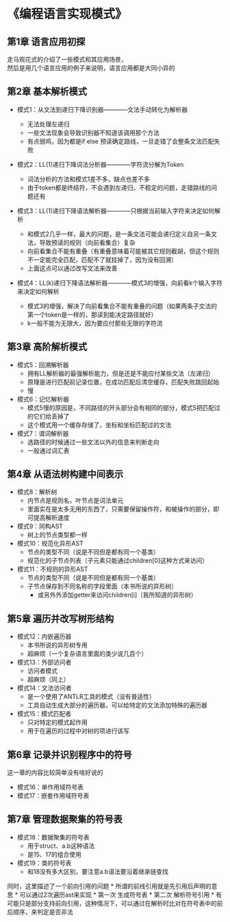 # 《编程语言实现模式》
## 第1章 语言应用初探
走马观花式的介绍了一些模式和其应用场景，<br>
然后是用几个语言应用的例子来说明，语言应用都是大同小异的

## 第2章 基本解析模式
* 模式1：从文法到递归下降识别器————文法手动转化为解析器
    * 无法处理左递归
    * 一些文法现象会导致识别器不知道该调用那个方法
    * 有点弱鸡，因为都是if else 预读确定路线，一旦走错了会整条文法匹配失败

* 模式2：LL(1)递归下降词法分析器————字符流分解为Token
    * 词法分析的方法和模式1差不多，缺点也差不多
    * 由于token都是终结符，不会遇到左递归，不稳定的问题，走错路线的问题还有

* 模式3：LL(1)递归下降语法解析器————只根据当前输入字符来决定如何解析
    * 和模式2几乎一样，最大的问题，是一条文法可能会递归定义自另一条文法，导致预读的规则（向前看集合）复杂
    * 向前看集合不能有重叠（有重叠意味着可能被其它规则截胡，但这个规则不一定能完全匹配，匹配不了就挂掉了，因为没有回溯）
    * 上面这点可以通过改写文法来改善

* 模式4：LL(k)递归下降语法解析器————模式3的增强，向前看k个输入字符来决定如何解析
    * 模式3的增强，解决了向前看集合不能有重叠的问题（如果两条子文法的第一个token是一样的，那读到能决定路径就好）
    * k一般不能为无限大，因为要应付那些无限的字符流



## 第3章 高阶解析模式
* 模式5：回溯解析器
    * 拥有LL解析器的最强解析能力，但是还是不能应付某些文法（左递归）
    * 原理是进行匹配前记录位置，在成功匹配后清空缓存，匹配失败跳回起始
    * 慢
* 模式6：记忆解析器
    * 模式5慢的原因是，不同路径的开头部分会有相同的部分，模式5把匹配过的它们给丢掉了
    * 这个模式用一个缓存存储了，坐标和坐标匹配过的文法
* 模式7：谓词解析器
    * 选路径的时候通过一些文法以外的信息来判断走向
    * 一般通过词汇表



## 第4章 从语法树构建中间表示
* 模式8：解析树
    * 内节点是规则名，叶节点是词法单元
    * 里面实在是太多无用的东西了，只需要保留操作符，和被操作的部分，即可提高解析速度
* 模式9：同构AST
    * 树上的节点类型都一样
* 模式10：规范化异形AST
    * 节点的类型不同（说是不同但是都有同一个基类）
    * 规范化的子节点列表（子元素只能通过children[0]这种方式来访问）
* 模式11：不规则的异形AST
    * 节点的类型不同（说是不同但是都有同一个基类）
    * 子节点保存到不同名称的字段里面（本书所说的异形树）
        * 或另外外添加getter来访问children[i]（我所知道的异形树）


## 第5章 遍历并改写树形结构
* 模式12：内嵌遍历器
    * 本书所说的异形树专用
    * 超麻烦（一个复杂语言里面的类少说几百个）
* 模式13：外部访问者
    * 访问者模式
    * 超麻烦（同上）
* 模式14：文法访问者
    * 是一个使用了ANTLR工具的模式（没有普适性）
    * 工具自动生成大部分的遍历器，可以给特定的文法添加特殊的遍历器
* 模式15：模式匹配者
    * 只对特定的模式起作用
    * 用于在遍历的过程中对树的项进行该写

## 第6章 记录并识别程序中的符号
这一章的内容比较简单没有啥好说的

* 模式16：单作用域符号表
* 模式17：嵌套作用域符号表

## 第7章 管理数据聚集的符号表
* 模式18：数据聚集的符号表
    * 用于struct、a.b这种语法
    * 是15、17的组合使用
* 模式19：类的符号表
    * 和18没有多大区别，要注意a.b语法要沿着继承链查找

同时，这里描述了一个前向引用的问题
    * 所谓的前线引用就是先引用后声明的意思
    * 可以通过2次遍历ast来实现
        * 第一次 生成符号表
        * 第二次 解析符号引用
    * 有可能只是部分支持前向引用，这种情况下，可以通过在解析时比对在符号表中的前后顺序，来判定是否非法

